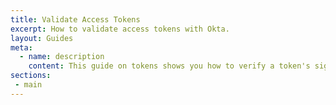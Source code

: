```yaml
---
title: Validate Access Tokens
excerpt: How to validate access tokens with Okta.
layout: Guides
meta:
  - name: description
    content: This guide on tokens shows you how to verify a token's signature, manage key rotation, and how to use a refresh token to get a new access token.
sections:
 - main
---
```

